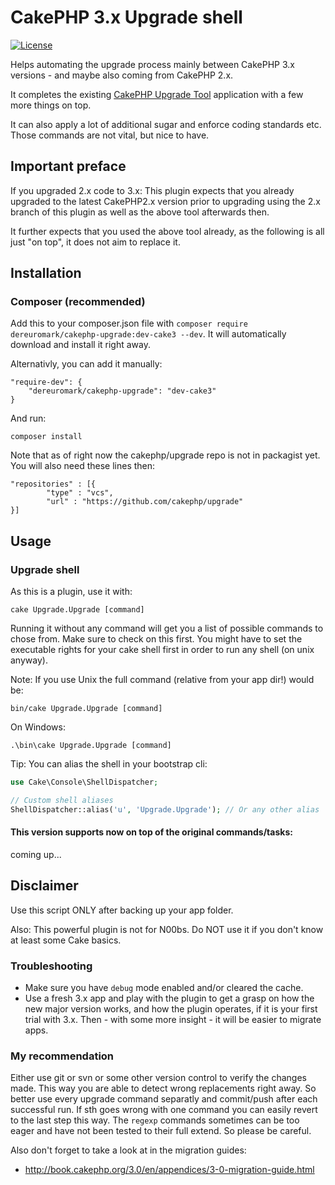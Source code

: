 # CakePHP 3.x Upgrade shell
[![License](https://poser.pugx.org/dereuromark/cakephp-upgrade/license.png)](https://packagist.org/packages/dereuromark/cakephp-upgrade)

Helps automating the upgrade process mainly between CakePHP 3.x versions - and maybe also coming from CakePHP 2.x.

It completes the existing [CakePHP Upgrade Tool](https://github.com/cakephp/upgrade) application with a few more things on top.

It can also apply a lot of additional sugar and enforce coding standards etc. Those commands are not vital, but nice to have.

## Important preface
If you upgraded 2.x code to 3.x:
This plugin expects that you already upgraded to the latest CakePHP2.x version prior to upgrading using the 2.x branch of this plugin
as well as the above tool afterwards then.

It further expects that you used the above tool already, as the following is all just "on top", it does not aim to replace it.

## Installation

### Composer (recommended)
Add this to your composer.json file with `composer require dereuromark/cakephp-upgrade:dev-cake3 --dev`.
It will automatically download and install it right away.

Alternativly, you can add it manually:
```
"require-dev": {
	"dereuromark/cakephp-upgrade": "dev-cake3"
}
```
And run:
```
composer install
```

Note that as of right now the cakephp/upgrade repo is not in packagist yet.
You will also need these lines then:
```
"repositories" : [{
		"type" : "vcs",
		"url" : "https://github.com/cakephp/upgrade"
}]
```

## Usage

### Upgrade shell

As this is a plugin, use it with:

	cake Upgrade.Upgrade [command]

Running it without any command will get you a list of possible commands to chose from. Make sure to check on this first.
You might have to set the executable rights for your cake shell first in order to run any shell (on unix anyway).

Note: If you use Unix the full command (relative from your app dir!) would be:

	bin/cake Upgrade.Upgrade [command]

On Windows:

	.\bin\cake Upgrade.Upgrade [command]

Tip: You can alias the shell in your bootstrap cli:

```php
use Cake\Console\ShellDispatcher;

// Custom shell aliases
ShellDispatcher::alias('u', 'Upgrade.Upgrade'); // Or any other alias
```

#### This version supports now on top of the original commands/tasks:

coming up...


## Disclaimer

Use this script ONLY after backing up your app folder.

Also: This powerful plugin is not for N00bs. Do NOT use it if you don't know at least some Cake basics.

### Troubleshooting
- Make sure you have `debug` mode enabled and/or cleared the cache.
- Use a fresh 3.x app and play with the plugin to get a grasp on how the new major version works, and how the plugin operates, if it is your first trial with 3.x.
Then - with some more insight - it will be easier to migrate apps.

### My recommendation
Either use git or svn or some other version control to verify the changes made.
This way you are able to detect wrong replacements right away. So better use every upgrade command separatly and commit/push after each successful run.
If sth goes wrong with one command you can easily revert to the last step this way. The `regexp` commands sometimes can be too eager and have not been tested to their full extend. So please be careful.


Also don't forget to take a look at in the migration guides:

- http://book.cakephp.org/3.0/en/appendices/3-0-migration-guide.html
